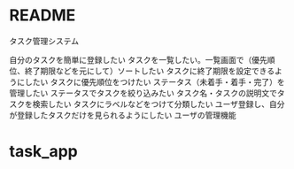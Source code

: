 # README

タスク管理システム

自分のタスクを簡単に登録したい
タスクを一覧したい。一覧画面で（優先順位、終了期限などを元にして）ソートしたい
タスクに終了期限を設定できるようにしたい
タスクに優先順位をつけたい
ステータス（未着手・着手・完了）を管理したい
ステータスでタスクを絞り込みたい
タスク名・タスクの説明文でタスクを検索したい
タスクにラベルなどをつけて分類したい
ユーザ登録し、自分が登録したタスクだけを見られるようにしたい
ユーザの管理機能
# task_app
